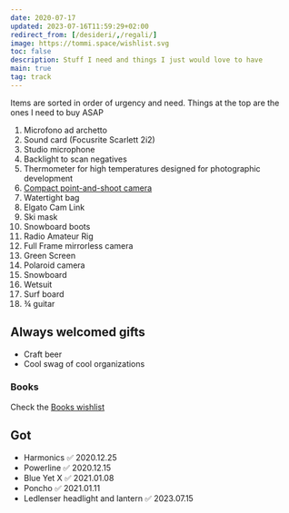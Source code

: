 ```yaml
---
date: 2020-07-17
updated: 2023-07-16T11:59:29+02:00
redirect_from: [/desideri/,/regali/]
image: https://tommi.space/wishlist.svg
toc: false
description: Stuff I need and things I just would love to have
main: true
tag: track
---
```

<div class='yellow box'>
	Items are sorted in order of urgency and need. Things at the top are the ones I need to buy ASAP
</div>

1. Microfono ad archetto
3. Sound card (Focusrite Scarlett 2i2)
4. Studio microphone
5. Backlight to scan negatives
6. Thermometer for high temperatures designed for photographic development
8. [Compact point-and-shoot camera](https://wired.com/gallery/best-compact-cameras 'Best compact camerad on WIRED')
9. Watertight bag
11. Elgato Cam Link
12. Ski mask
13. Snowboard boots
14. Radio Amateur Rig
15. Full Frame mirrorless camera
16. Green Screen
17. Polaroid camera
19. Snowboard
20. Wetsuit
21. Surf board
22. ¾ guitar

## Always welcomed gifts

- Craft beer
- Cool swag of cool organizations

### Books

Check the [Books wishlist](https://tommi.space/books#wishlist 'Books wishlist')

## Got

- Harmonics ✅ 2020.12.25
- Powerline ✅ 2020.12.15
- Blue Yet X ✅ 2021.01.08
- Poncho ✅ 2021.01.11
- Ledlenser headlight and lantern ✅ 2023.07.15
